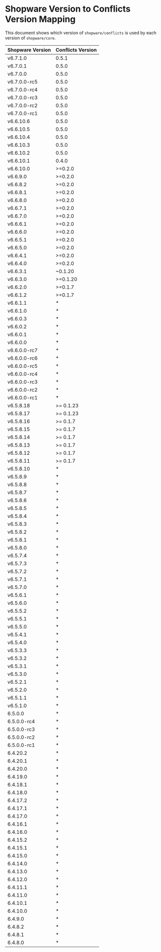 # Shopware Version to Conflicts Version Mapping

This document shows which version of `shopware/conflicts` is used by each version of `shopware/core`.

| Shopware Version | Conflicts Version |
|-----------------|-------------------|
| v6.7.1.0 | 0.5.1 |
| v6.7.0.1 | 0.5.0 |
| v6.7.0.0 | 0.5.0 |
| v6.7.0.0-rc5 | 0.5.0 |
| v6.7.0.0-rc4 | 0.5.0 |
| v6.7.0.0-rc3 | 0.5.0 |
| v6.7.0.0-rc2 | 0.5.0 |
| v6.7.0.0-rc1 | 0.5.0 |
| v6.6.10.6 | 0.5.0 |
| v6.6.10.5 | 0.5.0 |
| v6.6.10.4 | 0.5.0 |
| v6.6.10.3 | 0.5.0 |
| v6.6.10.2 | 0.5.0 |
| v6.6.10.1 | 0.4.0 |
| v6.6.10.0 | >=0.2.0 |
| v6.6.9.0 | >=0.2.0 |
| v6.6.8.2 | >=0.2.0 |
| v6.6.8.1 | >=0.2.0 |
| v6.6.8.0 | >=0.2.0 |
| v6.6.7.1 | >=0.2.0 |
| v6.6.7.0 | >=0.2.0 |
| v6.6.6.1 | >=0.2.0 |
| v6.6.6.0 | >=0.2.0 |
| v6.6.5.1 | >=0.2.0 |
| v6.6.5.0 | >=0.2.0 |
| v6.6.4.1 | >=0.2.0 |
| v6.6.4.0 | >=0.2.0 |
| v6.6.3.1 | ~0.1.20 |
| v6.6.3.0 | >=0.1.20 |
| v6.6.2.0 | >=0.1.7 |
| v6.6.1.2 | >=0.1.7 |
| v6.6.1.1 | * |
| v6.6.1.0 | * |
| v6.6.0.3 | * |
| v6.6.0.2 | * |
| v6.6.0.1 | * |
| v6.6.0.0 | * |
| v6.6.0.0-rc7 | * |
| v6.6.0.0-rc6 | * |
| v6.6.0.0-rc5 | * |
| v6.6.0.0-rc4 | * |
| v6.6.0.0-rc3 | * |
| v6.6.0.0-rc2 | * |
| v6.6.0.0-rc1 | * |
| v6.5.8.18 | >= 0.1.23 |
| v6.5.8.17 | >= 0.1.23 |
| v6.5.8.16 | >= 0.1.7 |
| v6.5.8.15 | >= 0.1.7 |
| v6.5.8.14 | >= 0.1.7 |
| v6.5.8.13 | >= 0.1.7 |
| v6.5.8.12 | >= 0.1.7 |
| v6.5.8.11 | >= 0.1.7 |
| v6.5.8.10 | * |
| v6.5.8.9 | * |
| v6.5.8.8 | * |
| v6.5.8.7 | * |
| v6.5.8.6 | * |
| v6.5.8.5 | * |
| v6.5.8.4 | * |
| v6.5.8.3 | * |
| v6.5.8.2 | * |
| v6.5.8.1 | * |
| v6.5.8.0 | * |
| v6.5.7.4 | * |
| v6.5.7.3 | * |
| v6.5.7.2 | * |
| v6.5.7.1 | * |
| v6.5.7.0 | * |
| v6.5.6.1 | * |
| v6.5.6.0 | * |
| v6.5.5.2 | * |
| v6.5.5.1 | * |
| v6.5.5.0 | * |
| v6.5.4.1 | * |
| v6.5.4.0 | * |
| v6.5.3.3 | * |
| v6.5.3.2 | * |
| v6.5.3.1 | * |
| v6.5.3.0 | * |
| v6.5.2.1 | * |
| v6.5.2.0 | * |
| v6.5.1.1 | * |
| v6.5.1.0 | * |
| 6.5.0.0 | * |
| 6.5.0.0-rc4 | * |
| 6.5.0.0-rc3 | * |
| 6.5.0.0-rc2 | * |
| 6.5.0.0-rc1 | * |
| 6.4.20.2 | * |
| 6.4.20.1 | * |
| 6.4.20.0 | * |
| 6.4.19.0 | * |
| 6.4.18.1 | * |
| 6.4.18.0 | * |
| 6.4.17.2 | * |
| 6.4.17.1 | * |
| 6.4.17.0 | * |
| 6.4.16.1 | * |
| 6.4.16.0 | * |
| 6.4.15.2 | * |
| 6.4.15.1 | * |
| 6.4.15.0 | * |
| 6.4.14.0 | * |
| 6.4.13.0 | * |
| 6.4.12.0 | * |
| 6.4.11.1 | * |
| 6.4.11.0 | * |
| 6.4.10.1 | * |
| 6.4.10.0 | * |
| 6.4.9.0 | * |
| 6.4.8.2 | * |
| 6.4.8.1 | * |
| 6.4.8.0 | * |
